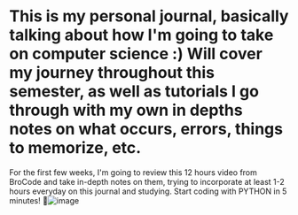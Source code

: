 # This is my personal journal, basically talking about how I'm going to take on computer science :) Will cover my journey throughout this semester, as well as tutorials I go through with my own in depths notes on what occurs, errors, things to memorize, etc.


For the first few weeks, I'm going to review this 12 hours video from BroCode and take in-depth notes on them, trying to incorporate at least 1-2 hours everyday on this journal and studying. 
Start coding with PYTHON in 5 minutes! 🐍![image](https://github.com/user-attachments/assets/5282f387-07c6-498c-bffc-c9e02b6e526e)
